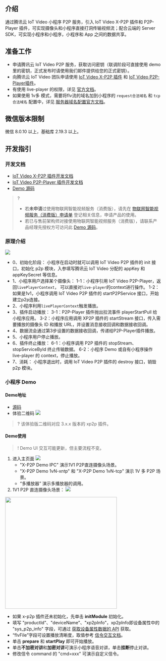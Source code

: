 ## 介绍

通过腾讯云 IoT Video 小程序 P2P 服务，引入 IoT Video X-P2P 插件和 P2P-Player 插件，可实现摄像头和小程序直接打洞传输视频流；配合云端的 Server SDK，可实现小程序和小程序，小程序和 App 之间的数据共享。

## 准备工作

- 申请腾讯云 IoT Video P2P 服务，获取访问密钥（联调阶段可直接使用 demo 里的密钥，正式发布时请使用我们邮件提供给您的正式密钥）。
- 向腾讯云 IoT Video 团队申请使用 [IoT Video X-P2P 插件](https://mp.weixin.qq.com/wxopen/pluginbasicprofile?action=intro&appid=wx1319af22356934bf) 和 [IoT Video P2P-Player插件](https://mp.weixin.qq.com/wxopen/pluginbasicprofile?action=intro&appid=wx9e8fbc98ceac2628)。
- 有使用 live-player 的权限，详见 [官方文档](https://developers.weixin.qq.com/miniprogram/dev/component/live-player.html)。
- 如果使用 1v多 模式，需要将flv流的域名加到小程序的 `request合法域名` 和 `tcp合法域名` 配置中，详见 [服务器域名配置官方文档](https://developers.weixin.qq.com/miniprogram/dev/framework/ability/network.html#1.%20%E6%9C%8D%E5%8A%A1%E5%99%A8%E5%9F%9F%E5%90%8D%E9%85%8D%E7%BD%AE)。

## 微信版本限制

微信 8.0.10 以上，基础库 2.19.3 以上。

## 开发指引

### 开发文档

- [IoT Video X-P2P 插件开发文档](https://mp.weixin.qq.com/wxopen/plugindevdoc?appid=wx1319af22356934bf)
- [IoT Video P2P-Player 插件开发文档](https://mp.weixin.qq.com/wxopen/plugindevdoc?appid=wx9e8fbc98ceac2628)
- [Demo 源码](https://github.com/tencentyun/iotvideo-weapp-demo/tree/main/demo)
>? 
> - 若**未申请**过使用物联网智能视频服务（消费版），请先在 [物联网智能视频服务（消费版）申请单](https://cloud.tencent.com/apply/p/ozpml9a5po) 登记相关信息，申请产品的使用。
> - 若已与售前架构师对接使用物联网智能视频服务（消费版），请联系产品经理先授权方可访问此 [Demo 源码](https://github.com/tencentyun/iotvideo-weapp-demo/tree/main/demo)。

### 原理介绍

![](https://qcloudimg.tencent-cloud.cn/raw/d53ce9dcb6709ca37b8bab1fc1f6a46c.png)

- 0、初始化阶段：
  小程序在启动时就可以调用 IoT Video P2P 插件的 init 接口，初始化 p2p 模块，入参填写腾讯云 IoT Video 分配的 appKey 和 appKeySecret 等信息。
- 1、小程序用户选择某个摄像头：
  1-1：小程序引用 IoT Video P2P-Player，返回`livePlayerContext`， 可以直接对`live-player`的context进行操作。
  1-2：如果是1v1，小程序调用 IoT Video P2P 插件的 startP2PService 接口，开始建立p2p连接。
- 2、小程序利用`livePlayerContext`触发播放。
- 3、插件启动播放：
  3-1：P2P-Player 插件抛出拉流事件 playerStartPull 给小程序应用。
  3-2：小程序应用调用 XP2P 插件的 startStream 接口，传入需要播放的摄像头 ID 和播放 URL，并设置消息接收回调和数据接收回调。
- 4、数据流会通过第3步设置的数据接收回调，传递给P2P-Player插件播放。
- 5、小程序用户停止播放。
- 6、插件终止播放：
  6-1：小程序调用 P2P 插件的 stopStream、stopServiceById 终止传输数据。
  6-2：小程序 Demo 或自有小程序操作 live-player 的 context，停止播放。
- 7、消耗：
  小程序退出时，调用 IoT Video P2P 插件的 destroy 接口，销毁 p2p 模块。

### 小程序 Demo

#### Demo地址

- [源码](https://github.com/tencentyun/iotvideo-weapp-demo/tree/main/demo)
- 体验二维码
![](https://qcloudimg.tencent-cloud.cn/raw/b3ac3a6f23484434d79ef8021356a8e6.png)

>? 该体验版二维码对应 3.x.x 版本的 xp2p 插件。

#### Demo使用

>! Demo UI 交互可能更新，但主要流程不变。

1. 进入主页面
![](https://qcloudimg.tencent-cloud.cn/raw/ade871307072f5fb53987ac4a652e268.png)
	- "X-P2P Demo IPC" 演示1V1 P2P直连摄像头场景。
	- "X-P2P Demo 1vN-xntp" 和 "X-P2P Demo 1vN-tcp" 演示 1V 多 P2P 场景。
	- “多播放器” 演示多播放器的调用。
2. 1V1 P2P 直连摄像头场景：
![](https://qcloudimg.tencent-cloud.cn/raw/497326dbf9476f218fb0ec5823e4a8e5.png)
<img src="https://qcloudimg.tencent-cloud.cn/raw/45b7004639e31d7a2725f55a078d1212.png" width="360px">

 - 如果 x-p2p 插件还未初始化，先单击 **initModule** 初始化。
 - 填写 "productId"、"deviceName"、"xp2pInfo"，xp2pInfo即设备属性中的 "sys_p2p_info" 字段，可通过 [获取设备属性数据的 API](https://cloud.tencent.com/document/product/1131/53100) 获取。
 - “flvFile”字段可设置播放清晰度，取值参考 [信令交互文档](https://cloud.tencent.com/document/product/1131/61744)。
 - 单击 **prepare** 和 **startPlay** 即可开始播放。
 - 单击**不加密对讲**和**加密对讲**可演示小程序语音对讲，单击**挂断**停止对讲。
 - 修改信令 command 的 "cmd=xxx" 可演示自定义信令。
